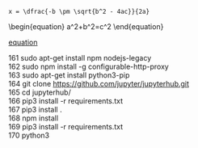 ```mathjax
x = \dfrac{-b \pm \sqrt{b^2 - 4ac}}{2a}
```

\begin{equation}
  a^2+b^2=c^2
\end{equation}

[equation](https://www.sciweavers.org/tex2img.php?eq=x%20%3D%20%5Cdfrac%7B-b%20%5Cpm%20%5Csqrt%7Bb%5E2%20-%204ac%7D%7D%7B2a%7D&bc=White&fc=Black&im=png&fs=12&ff=arev&edit=0)


  161  sudo apt-get install npm nodejs-legacy                                                                                                  
  162  sudo npm install -g configurable-http-proxy                                                                                             
  163  sudo apt-get install python3-pip                                                                                                        
  164  git clone https://github.com/jupyter/jupyterhub.git                                                                                     
  165  cd jupyterhub/                                                                                                                          
  166  pip3 install -r requirements.txt                                                                                                        
  167  pip3 install .                                                                                                                          
  168  npm install                                                                                                                             
  169  pip3 install -r requirements.txt                                                                                                        
  170  python3   
